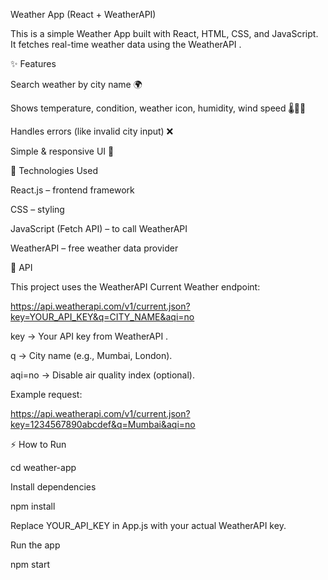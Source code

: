 Weather App (React + WeatherAPI)

This is a simple Weather App built with React, HTML, CSS, and JavaScript.
It fetches real-time weather data using the WeatherAPI
.

✨ Features

Search weather by city name 🌍

Shows temperature, condition, weather icon, humidity, wind speed 🌡💨💧

Handles errors (like invalid city input) ❌

Simple & responsive UI 🎨

🚀 Technologies Used

React.js – frontend framework

CSS – styling

JavaScript (Fetch API) – to call WeatherAPI

WeatherAPI – free weather data provider

🔑 API

This project uses the WeatherAPI Current Weather endpoint:

https://api.weatherapi.com/v1/current.json?key=YOUR_API_KEY&q=CITY_NAME&aqi=no


key → Your API key from WeatherAPI
.

q → City name (e.g., Mumbai, London).

aqi=no → Disable air quality index (optional).

Example request:

https://api.weatherapi.com/v1/current.json?key=1234567890abcdef&q=Mumbai&aqi=no

⚡ How to Run

cd weather-app

Install dependencies

npm install


Replace YOUR_API_KEY in App.js with your actual WeatherAPI key.

Run the app

npm start
